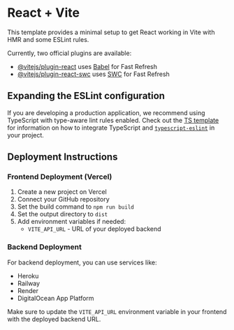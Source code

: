 # React + Vite

This template provides a minimal setup to get React working in Vite with HMR and some ESLint rules.

Currently, two official plugins are available:

- [@vitejs/plugin-react](https://github.com/vitejs/vite-plugin-react/blob/main/packages/plugin-react) uses [Babel](https://babeljs.io/) for Fast Refresh
- [@vitejs/plugin-react-swc](https://github.com/vitejs/vite-plugin-react/blob/main/packages/plugin-react-swc) uses [SWC](https://swc.rs/) for Fast Refresh

## Expanding the ESLint configuration

If you are developing a production application, we recommend using TypeScript with type-aware lint rules enabled. Check out the [TS template](https://github.com/vitejs/vite/tree/main/packages/create-vite/template-react-ts) for information on how to integrate TypeScript and [`typescript-eslint`](https://typescript-eslint.io) in your project.

## Deployment Instructions

### Frontend Deployment (Vercel)

1. Create a new project on Vercel
2. Connect your GitHub repository
3. Set the build command to `npm run build`
4. Set the output directory to `dist`
5. Add environment variables if needed:
   - `VITE_API_URL` - URL of your deployed backend

### Backend Deployment

For backend deployment, you can use services like:
- Heroku
- Railway
- Render
- DigitalOcean App Platform

Make sure to update the `VITE_API_URL` environment variable in your frontend with the deployed backend URL.